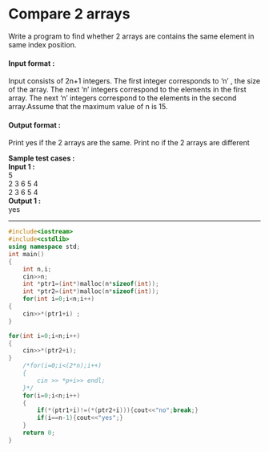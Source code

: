 # Compare 2 arrays

Write a program to find whether 2 arrays are contains the same element in same index position.



#### Input format :
Input consists of 2n+1 integers. The first integer corresponds to ‘n’ , the size of the array. The next ‘n’ integers correspond to the elements in the first array. The next ‘n’ integers correspond to the elements in the second array.Assume that the maximum value of n is 15.

#### Output format :
Print yes if the 2 arrays are the same. Print no if the 2 arrays are different

**Sample test cases :<br>
Input 1 :<br>**
5<br>
2 3 6 5 4<br>
2 3 6 5 4<br>
**Output 1 :<br>**
yes


-------------------------------------------------------------------------------------------------------------------------------------------------------------------


```cpp
#include<iostream>
#include<cstdlib>
using namespace std;
int main()
{
    int n,i;
    cin>>n;
    int *ptr1=(int*)malloc(n*sizeof(int));
    int *ptr2=(int*)malloc(n*sizeof(int));
    for(int i=0;i<n;i++)
{
    cin>>*(ptr1+i) ;
}

for(int i=0;i<n;i++)
{
    cin>>*(ptr2+i);
}
    /*for(i=0;i<(2*n);i++)
    {
        cin >> *p+i>> endl;
    }*/
    for(i=0;i<n;i++)
    {
        if(*(ptr1+i)!=(*(ptr2+i))){cout<<"no";break;}
        if(i==n-1){cout<<"yes";}
    }
    return 0;
}
```


